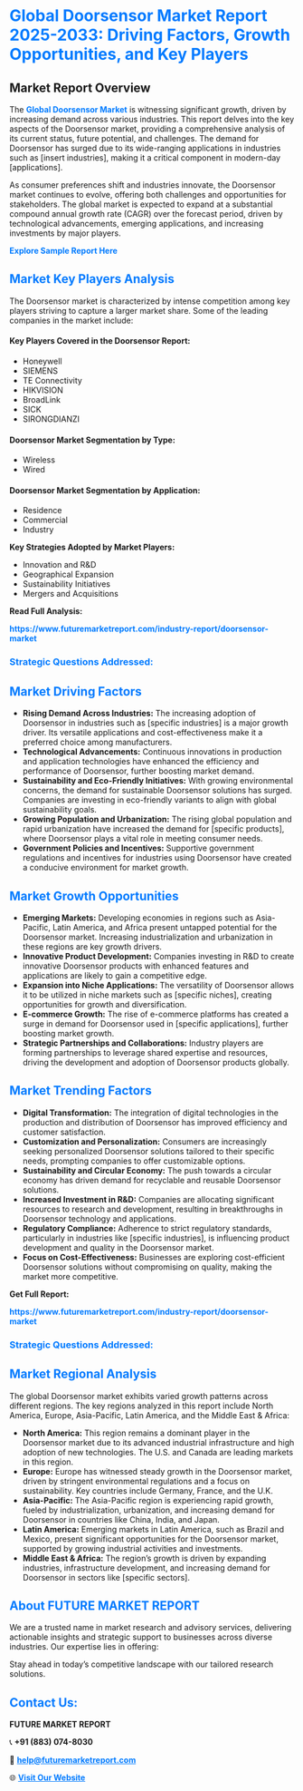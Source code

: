 <h1 style="color: #007BFF;">Global Doorsensor Market Report 2025-2033: Driving Factors, Growth Opportunities, and Key Players</h1>

<section id="overview">
<h2>Market Report Overview</h2>
<p>The <a href="https://www.futuremarketreport.com/industry-report/doorsensor-market" style="color: #007BFF; text-decoration: none;"><strong>Global Doorsensor Market</strong></a> is witnessing significant growth, driven by increasing demand across various industries. This report delves into the key aspects of the Doorsensor market, providing a comprehensive analysis of its current status, future potential, and challenges. The demand for Doorsensor has surged due to its wide-ranging applications in industries such as [insert industries], making it a critical component in modern-day [applications].</p>
<p>As consumer preferences shift and industries innovate, the Doorsensor market continues to evolve, offering both challenges and opportunities for stakeholders. The global market is expected to expand at a substantial compound annual growth rate (CAGR) over the forecast period, driven by technological advancements, emerging applications, and increasing investments by major players.</p>
</section>

<section id="overview">
<p><a href="https://www.futuremarketreport.com/request-sample/reportId=43442" style="color: #007BFF; text-decoration: none;"><strong>Explore Sample Report Here</strong></a></p>
</section>

<section id="key-players">
<h2 style="color: #007BFF;">Market Key Players Analysis</h2>
<p>The Doorsensor market is characterized by intense competition among key players striving to capture a larger market share. Some of the leading companies in the market include:</p>
<h4>Key Players Covered in the Doorsensor Report:</h4>
<ul><li>Honeywell</li><li>SIEMENS</li><li>TE Connectivity</li><li>HIKVISION</li><li>BroadLink</li><li>SICK</li><li>SIRONGDIANZI</li></ul>
<h4>Doorsensor Market Segmentation by Type:</h4>
<ul><li>Wireless</li><li>Wired</li></ul>

<h4>Doorsensor Market Segmentation by Application:</h4>
<ul><li>Residence</li><li>Commercial</li><li>Industry</li></ul>
<p><strong>Key Strategies Adopted by Market Players:</strong></p>
<ul>
<li>Innovation and R&D</li>
<li>Geographical Expansion</li>
<li>Sustainability Initiatives</li>
<li>Mergers and Acquisitions</li>
</ul>
</section>

<section>
<p><strong>Read Full Analysis: </strong></p><a href="https://www.futuremarketreport.com/industry-report/doorsensor-market" style="color: #007BFF; text-decoration: none;"><strong>https://www.futuremarketreport.com/industry-report/doorsensor-market</strong></a>
<h3 style="color: #007BFF;">Strategic Questions Addressed:</h3>
</section>

<section id="driving-factors">
<h2 style="color: #007BFF;">Market Driving Factors</h2>
<ul>
<li><strong>Rising Demand Across Industries:</strong> The increasing adoption of Doorsensor in industries such as [specific industries] is a major growth driver. Its versatile applications and cost-effectiveness make it a preferred choice among manufacturers.</li>
<li><strong>Technological Advancements:</strong> Continuous innovations in production and application technologies have enhanced the efficiency and performance of Doorsensor, further boosting market demand.</li>
<li><strong>Sustainability and Eco-Friendly Initiatives:</strong> With growing environmental concerns, the demand for sustainable Doorsensor solutions has surged. Companies are investing in eco-friendly variants to align with global sustainability goals.</li>
<li><strong>Growing Population and Urbanization:</strong> The rising global population and rapid urbanization have increased the demand for [specific products], where Doorsensor plays a vital role in meeting consumer needs.</li>
<li><strong>Government Policies and Incentives:</strong> Supportive government regulations and incentives for industries using Doorsensor have created a conducive environment for market growth.</li>
</ul>
</section>

<section id="growth-opportunities">
<h2 style="color: #007BFF;">Market Growth Opportunities</h2>
<ul>
<li><strong>Emerging Markets:</strong> Developing economies in regions such as Asia-Pacific, Latin America, and Africa present untapped potential for the Doorsensor market. Increasing industrialization and urbanization in these regions are key growth drivers.</li>
<li><strong>Innovative Product Development:</strong> Companies investing in R&D to create innovative Doorsensor products with enhanced features and applications are likely to gain a competitive edge.</li>
<li><strong>Expansion into Niche Applications:</strong> The versatility of Doorsensor allows it to be utilized in niche markets such as [specific niches], creating opportunities for growth and diversification.</li>
<li><strong>E-commerce Growth:</strong> The rise of e-commerce platforms has created a surge in demand for Doorsensor used in [specific applications], further boosting market growth.</li>
<li><strong>Strategic Partnerships and Collaborations:</strong> Industry players are forming partnerships to leverage shared expertise and resources, driving the development and adoption of Doorsensor products globally.</li>
</ul>
</section>

<section id="trending-factors">
<h2 style="color: #007BFF;">Market Trending Factors</h2>
<ul>
<li><strong>Digital Transformation:</strong> The integration of digital technologies in the production and distribution of Doorsensor has improved efficiency and customer satisfaction.</li>
<li><strong>Customization and Personalization:</strong> Consumers are increasingly seeking personalized Doorsensor solutions tailored to their specific needs, prompting companies to offer customizable options.</li>
<li><strong>Sustainability and Circular Economy:</strong> The push towards a circular economy has driven demand for recyclable and reusable Doorsensor solutions.</li>
<li><strong>Increased Investment in R&D:</strong> Companies are allocating significant resources to research and development, resulting in breakthroughs in Doorsensor technology and applications.</li>
<li><strong>Regulatory Compliance:</strong> Adherence to strict regulatory standards, particularly in industries like [specific industries], is influencing product development and quality in the Doorsensor market.</li>
<li><strong>Focus on Cost-Effectiveness:</strong> Businesses are exploring cost-efficient Doorsensor solutions without compromising on quality, making the market more competitive.</li>
</ul>
</section>

<section>
<p><strong>Get Full Report: </strong></p><a href="https://www.futuremarketreport.com/industry-report/doorsensor-market" style="color: #007BFF; text-decoration: none;"><strong>https://www.futuremarketreport.com/industry-report/doorsensor-market</strong></a>
<h3 style="color: #007BFF;">Strategic Questions Addressed:</h3>
</section>


<section id="regional-analysis">
<h2 style="color: #007BFF;">Market Regional Analysis</h2>
<p>The global Doorsensor market exhibits varied growth patterns across different regions. The key regions analyzed in this report include North America, Europe, Asia-Pacific, Latin America, and the Middle East & Africa:</p>
<ul>
<li><strong>North America:</strong> This region remains a dominant player in the Doorsensor market due to its advanced industrial infrastructure and high adoption of new technologies. The U.S. and Canada are leading markets in this region.</li>
<li><strong>Europe:</strong> Europe has witnessed steady growth in the Doorsensor market, driven by stringent environmental regulations and a focus on sustainability. Key countries include Germany, France, and the U.K.</li>
<li><strong>Asia-Pacific:</strong> The Asia-Pacific region is experiencing rapid growth, fueled by industrialization, urbanization, and increasing demand for Doorsensor in countries like China, India, and Japan.</li>
<li><strong>Latin America:</strong> Emerging markets in Latin America, such as Brazil and Mexico, present significant opportunities for the Doorsensor market, supported by growing industrial activities and investments.</li>
<li><strong>Middle East & Africa:</strong> The region’s growth is driven by expanding industries, infrastructure development, and increasing demand for Doorsensor in sectors like [specific sectors].</li>
</ul>
</section>

<footer>
<h2 style="color: #007BFF;">About FUTURE MARKET REPORT</h2>
<p>We are a trusted name in market research and advisory services, delivering actionable insights and strategic support to businesses across diverse industries. Our expertise lies in offering:</p>

<p>Stay ahead in today’s competitive landscape with our tailored research solutions.</p>

<h2 style="color: #007BFF;">Contact Us:</h2>
<p><strong>FUTURE MARKET REPORT</strong></p>
<p>📞 <strong>+91 (883) 074-8030</strong></p>
<p>📧 <strong><a href="mailto:help@futuremarketreport.com" style="color: #007BFF;">help@futuremarketreport.com</a></strong></p>
<p>🌐 <strong><a href="https://www.futuremarketreport.com/" style="color: #007BFF;">Visit Our Website</a></strong></p>
</footer>